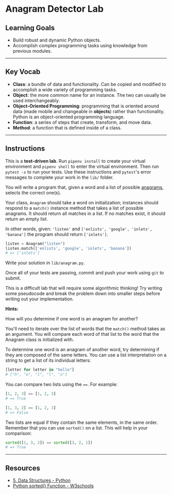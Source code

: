 # Anagram Detector Lab

## Learning Goals

- Build robust and dynamic Python objects.
- Accomplish complex programming tasks using knowledge from previous modules.

***

## Key Vocab

- **Class**: a bundle of data and functionality. Can be copied and modified to
accomplish a wide variety of programming tasks.
- **Object**: the more common name for an instance. The two can usually be used
interchangeably.
- **Object-Oriented Programming**: programming that is oriented around data
(made mobile and changeable in **objects**) rather than functionality. Python
is an object-oriented programming language.
- **Function**: a series of steps that create, transform, and move data.
- **Method**: a function that is defined inside of a class.

***

## Instructions

This is a **test-driven lab**. Run `pipenv install` to create your virtual
environment and `pipenv shell` to enter the virtual environment. Then run
`pytest -x` to run your tests. Use these instructions and `pytest`'s error
messages to complete your work in the `lib/` folder.

You will write a program that, given a word and a list of possible
[anagrams][anagrams], selects the correct one(s).

Your class, `Anagram` should take a word on initialization; instances should
respond to a `match()` instance method that takes a list of possible anagrams.
It should return all matches in a list. If no matches exist, it should return
an empty list.

In other words, given: `'listen'` and `['enlists', 'google', 'inlets',
'banana']` the program should return `['inlets']`.

```py
listen = Anagram("listen")
listen.match(['enlists', 'google', 'inlets', 'banana'])
# => ['inlets']
```

Write your solution in `lib/anagram.py`.

Once all of your tests are passing, commit and push your work using `git` to
submit.

This is a difficult lab that will require some algorithmic thinking! Try writing
some pseudocode and break the problem down into smaller steps before writing out
your implementation.

**Hints:**

How will you determine if one word is an anagram for another?

You'll need to iterate over the list of words that the `match()` method
takes as an argument. You will compare each word of that list to the word
that the Anagram class is initialized with.

To determine one word is an anagram of another word, try determining if they are
composed of the same letters. You can use a list interpretation on a string to
get a list of its individual letters:

```py
[letter for letter in "hello"]
# ["h", "e", "l", "l", "o"]
```

You can compare two lists using the `==`. For example:

```py
[1, 2, 3] == [1, 2, 3]
# => True

[1, 3, 2] == [1, 2, 3]
# => False
```

Two lists are equal if they contain the same elements, in the same order.
Remember that you can use `sorted()` on a list. This will help in your
comparison:

```py
sorted([1, 3, 2]) == sorted([3, 2, 1])
# => True
```

***

## Resources

- [5. Data Structures - Python](https://docs.python.org/3/tutorial/datastructures.html)
- [Python sorted() Function - W3schools](https://www.w3schools.com/python/ref_func_sorted.asp#:~:text=The%20sorted()%20function%20returns,string%20values%20AND%20numeric%20values.)

[anagrams]: http://www.dictionary.com/browse/anagram

